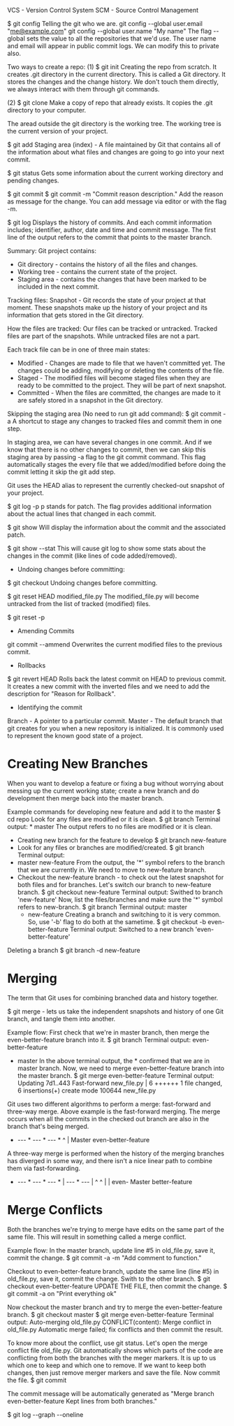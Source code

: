 VCS - Version Control System
SCM - Source Control Management

$ git config
Telling the git who we are.
git config --global user.email "me@example.com"
git config --global user.name "My name"
The flag --global sets the value to all the repositories that we'd use. The user name and email will appear in public commit logs. We can modify this to private also.

Two ways to create a repo:
(1) $ git init
Creating the repo from scratch. It creates .git directory in the current directory. This is called a Git directory. It stores the changes and the change history. We don't touch them directly, we always interact with them through git commands. 

(2) $ git clone
Make a copy of repo that already exists. It copies the .git directory to your computer.

The aread outside the git directory is the working tree. The working tree is the current version of your project.

$ git add
Staging area (index) - A file maintained by Git that contains all of the information about what files and changes are going to go into your next commit.

$ git status
Gets some information about the current working directory and pending changes.

$ git commit
$ git commit -m "Commit reason description." 
Add the reason as message for the change. You can add message via editor or with the flag -m.

$ git log
Displays the history of commits. And each commit information includes; identifier, author, date and time and commit message. The first line of the output refers to the commit that points to the master branch.

Summary:
Git project contains:
* Git directory - contains the history of all the files and changes.
* Working tree - contains the current state of the project.
* Staging area - contains the changes that have been marked to be included in the next commit.

Tracking files:
Snapshot - Git records the state of your project at that moment.
These snapshots make up the history of your project and its information that gets stored in the Git directory.

How the files are tracked:
Our files can be tracked or untracked.
Tracked files are part of the snapshots. While untracked files are not a part.

Each track file can be in one of three main states:
* Modified - Changes are made to file that we haven't committed yet. The changes could be adding, modifying or deleting the contents of the file.
* Staged - The modified files will become staged files when they are ready to be committed to the project. They will be part of next snapshot.
* Committed - When the files are committed, the changes are made to it are safely stored in a snapshot in the Git directory.

Skipping the staging area (No need to run git add command):
$ git commit -a
A shortcut to stage any changes to tracked files and commit them in one step.

In staging area, we can have several changes in one commit. And if we know that there is no other changes to commit, then we can skip this staging area by passing -a flag to the git commit command. This flag automatically stages the every file that we added/modified before doing the commit letting it skip the git add step.

Git uses the HEAD alias to represent the currently checked-out snapshot of your project.


$ git log -p
p stands for patch. The flag provides additional information about the actual lines that changed in each commit.

$ git show
Will display the information about the commit and the associated patch.

$ git show --stat
This will cause git log to show some stats about the changes in the commit (like lines of code added/removed).


* Undoing changes before committing:

$ git checkout
Undoing changes before committing.

$ git reset HEAD modified_file.py
The modified_file.py will become untracked from the list of tracked (modified) files.

$ git reset -p 


* Amending Commits

git commit --ammend 
Overwrites the current modified files to the previous commit.

* Rollbacks

$ git revert HEAD
Rolls back the latest commit on HEAD to previous commit. It creates a new commit with the inverted files and we need to add the description for "Reason for Rollback".

* Identifying the commit


Branch - A pointer to a particular commit.
Master - The default branch that git creates for you when a new repository is initialized. It is commonly used to represent the known good state of a project.

# Creating New Branches
When you want to develop a feature or fixing a bug without worrying about messing up the current working state; create a new branch and do development then merge back into the master branch. 

Example commands for developing new feature and add it to the master
$ cd repo
Look for any files are modified or it is clean.
$ git branch
Terminal output: * master
The output refers to no files are modified or it is clean.
* Creating new branch for the feature to develop
$ git branch new-feature
* Look for any files or branches are modified/created.
$ git branch
Terminal output:
* master
  new-feature
From the output, the '*' symbol refers to the branch that we are currently in. We need to move to new-feature branch.
* Checkout the new-feature branch - to check out the latest snapshot for both files and for branches. Let's switch our branch to new-feature branch.
$ git checkout new-feature
Terminal output: Swithed to branch 'new-feature'
Now, list the files/branches and make sure the '*' symbol refers to new-branch.
$ git branch
Terminal output:
  master
  * new-feature
Creating a branch and switching to it is very common. So, use '-b' flag to do both at the sametime.
$ git checkout -b even-better-feature
Terminal output:
Switched to a new branch 'even-better-feature'

Deleting a branch
$ git branch -d new-feature

# Merging
The term that Git uses for combining branched data and history together.

$ git merge - lets us take the independent snapshots and history of one Git branch, and tangle them into another.

Example flow:
First check that we're in master branch, then merge the even-better-feature branch into it.
$ git branch
Terminal output:
  even-better-feature
  * master
In the above terminal output, the * confirmed that we are in master branch. Now, we need to merge even-better-feature branch into the master branch.
$ git merge even-better-feature
Terminal output:
Updating 7d1..443
Fast-forward
 new_file.py | 6 ++++++
 1 file changed, 6 insertions(+)
 create mode 100644 new_file.py

Git uses two different algorithms to perform a merge: fast-forward and three-way merge.
Above example is the fast-forward merging.
The merge occurs when all the commits in the checked out branch are also in the branch that's being merged.
* --- * --- * --- *
                  ^
                  |
                Master
                even-better-feature

A three-way merge is performed when the history of the merging branches has diverged in some way, and there isn't a nice linear path to combine them via fast-forwarding.
* --- * --- * --- *
      | --- * --- |
            ^     ^
            |     |
         even-   Master
       better-feature

# Merge Conflicts
Both the branches we're trying to merge have edits on the same part of the same file. This will result in something called a merge conflict.

Example flow:
In the master branch, update line #5 in old_file.py, save it, commit the change.
$ git commit -a -m "Add comment to function."

Checkout to even-better-feature branch, update the same line (line #5) in old_file.py, save it, commit the change.
Swith to the other branch.
$ git checkout even-better-feature
UPDATE THE FILE, then commit the change.
$ git commit -a on "Print everything ok"

Now checkout the master branch and try to merge the even-better-feature branch.
$ git checkout master
$ git merge even-better-feature
Terminal output:
Auto-merging old_file.py
CONFLICT(content): Merge conflict in old_file.py
Automatic merge failed; fix conflicts and then commit the result.

To know more about the conflict, use git status. Let's open the merge conflict file old_file.py. Git automatically shows which parts of the code are conflicting from both the branches with the meger markers. It is up to us which one to keep and which one to remove. If we want to keep both changes, then just remove merger markers and save the file.
Now commit the file.
$ git commit

The commit message will be automatically generated as
"Merge branch even-better-feature
Kept lines from both branches."

$ git log --graph --oneline